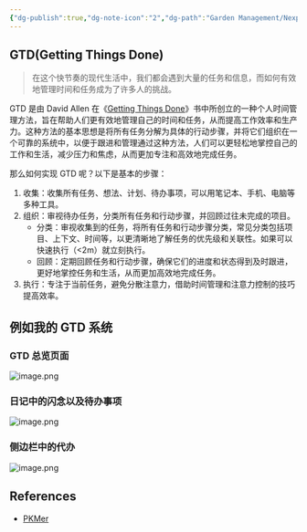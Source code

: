 ```yaml
---
{"dg-publish":true,"dg-note-icon":"2","dg-path":"Garden Management/Nexp/GTD.md","permalink":"/Garden Management/Nexp/GTD/","dgPassFrontmatter":true,"noteIcon":"2","created":"2024-10-23T22:38:02.000+08:00","updated":"2024-10-31T15:02:26.307+08:00"}
---
```


##  GTD(Getting Things Done)

>在这个快节奏的现代生活中，我们都会遇到大量的任务和信息，而如何有效地管理时间和任务成为了许多人的挑战。

GTD 是由 David Allen 在《[Getting Things Done](https://book.douban.com/subject/1316569/)》书中所创立的一种个人时间管理方法，旨在帮助人们更有效地管理自己的时间和任务，从而提高工作效率和生产力。这种方法的基本思想是将所有任务分解为具体的行动步骤，并将它们组织在一个可靠的系统中，以便于跟进和管理通过这种方法，人们可以更轻松地掌控自己的工作和生活，减少压力和焦虑，从而更加专注和高效地完成任务。

那么如何实现 GTD 呢？以下是基本的步骤：

1. 收集：收集所有任务、想法、计划、待办事项，可以用笔记本、手机、电脑等多种工具。
2. 组织：审视待办任务，分类所有任务和行动步骤，并回顾过往未完成的项目。  
   * 分类：审视收集到的任务，将所有任务和行动步骤分类，常见分类包括项目、上下文、时间等，以更清晰地了解任务的优先级和关联性。如果可以快速执行（<2m）就立刻执行。  
   * 回顾：定期回顾任务和行动步骤，确保它们的进度和状态得到及时跟进，更好地掌控任务和生活，从而更加高效地完成任务。
3. 执行：专注于当前任务，避免分散注意力，借助时间管理和注意力控制的技巧提高效率。

## 例如我的 GTD 系统
### GTD 总览页面
![image.png](https://obsidian-1330151501.cos.ap-beijing.myqcloud.com/pic/202410311442297.png)

### 日记中的闪念以及待办事项
![image.png](https://obsidian-1330151501.cos.ap-beijing.myqcloud.com/pic/202410311441640.png)

### 侧边栏中的代办
![image.png](https://obsidian-1330151501.cos.ap-beijing.myqcloud.com/pic/202410311439630.png)
## References

- [PKMer](https://pkmer.cn/)